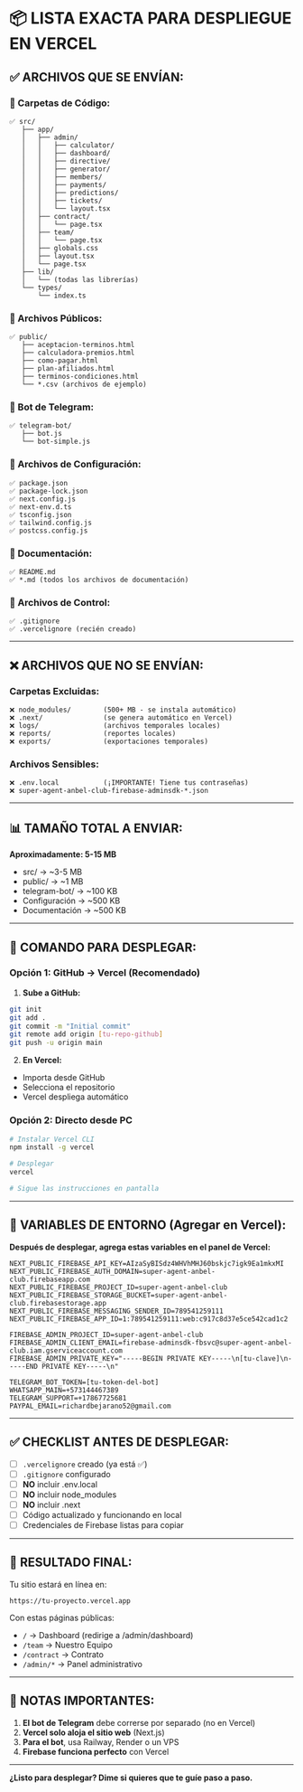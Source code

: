 # 📦 LISTA EXACTA PARA DESPLIEGUE EN VERCEL

## ✅ ARCHIVOS QUE SE ENVÍAN:

### **📁 Carpetas de Código:**
```
✅ src/
   ├── app/
   │   ├── admin/
   │   │   ├── calculator/
   │   │   ├── dashboard/
   │   │   ├── directive/
   │   │   ├── generator/
   │   │   ├── members/
   │   │   ├── payments/
   │   │   ├── predictions/
   │   │   ├── tickets/
   │   │   └── layout.tsx
   │   ├── contract/
   │   │   └── page.tsx
   │   ├── team/
   │   │   └── page.tsx
   │   ├── globals.css
   │   ├── layout.tsx
   │   └── page.tsx
   ├── lib/
   │   └── (todas las librerías)
   └── types/
       └── index.ts
```

### **📁 Archivos Públicos:**
```
✅ public/
   ├── aceptacion-terminos.html
   ├── calculadora-premios.html
   ├── como-pagar.html
   ├── plan-afiliados.html
   ├── terminos-condiciones.html
   └── *.csv (archivos de ejemplo)
```

### **📁 Bot de Telegram:**
```
✅ telegram-bot/
   ├── bot.js
   └── bot-simple.js
```

### **📁 Archivos de Configuración:**
```
✅ package.json
✅ package-lock.json
✅ next.config.js
✅ next-env.d.ts
✅ tsconfig.json
✅ tailwind.config.js
✅ postcss.config.js
```

### **📁 Documentación:**
```
✅ README.md
✅ *.md (todos los archivos de documentación)
```

### **📁 Archivos de Control:**
```
✅ .gitignore
✅ .vercelignore (recién creado)
```

---

## ❌ ARCHIVOS QUE NO SE ENVÍAN:

### **Carpetas Excluidas:**
```
❌ node_modules/        (500+ MB - se instala automático)
❌ .next/               (se genera automático en Vercel)
❌ logs/                (archivos temporales locales)
❌ reports/             (reportes locales)
❌ exports/             (exportaciones temporales)
```

### **Archivos Sensibles:**
```
❌ .env.local           (¡IMPORTANTE! Tiene tus contraseñas)
❌ super-agent-anbel-club-firebase-adminsdk-*.json
```

---

## 📊 TAMAÑO TOTAL A ENVIAR:

**Aproximadamente: 5-15 MB**

- src/ → ~3-5 MB
- public/ → ~1 MB
- telegram-bot/ → ~100 KB
- Configuración → ~500 KB
- Documentación → ~500 KB

---

## 🚀 COMANDO PARA DESPLEGAR:

### **Opción 1: GitHub → Vercel (Recomendado)**

1. **Sube a GitHub:**
```bash
git init
git add .
git commit -m "Initial commit"
git remote add origin [tu-repo-github]
git push -u origin main
```

2. **En Vercel:**
- Importa desde GitHub
- Selecciona el repositorio
- Vercel despliega automático

### **Opción 2: Directo desde PC**

```bash
# Instalar Vercel CLI
npm install -g vercel

# Desplegar
vercel

# Sigue las instrucciones en pantalla
```

---

## 🔐 VARIABLES DE ENTORNO (Agregar en Vercel):

**Después de desplegar, agrega estas variables en el panel de Vercel:**

```
NEXT_PUBLIC_FIREBASE_API_KEY=AIzaSyBISdz4WHVhMHJ60bskjc7igk9Ea1mkxMI
NEXT_PUBLIC_FIREBASE_AUTH_DOMAIN=super-agent-anbel-club.firebaseapp.com
NEXT_PUBLIC_FIREBASE_PROJECT_ID=super-agent-anbel-club
NEXT_PUBLIC_FIREBASE_STORAGE_BUCKET=super-agent-anbel-club.firebasestorage.app
NEXT_PUBLIC_FIREBASE_MESSAGING_SENDER_ID=789541259111
NEXT_PUBLIC_FIREBASE_APP_ID=1:789541259111:web:c917c8d37e5ce542cad1c2

FIREBASE_ADMIN_PROJECT_ID=super-agent-anbel-club
FIREBASE_ADMIN_CLIENT_EMAIL=firebase-adminsdk-fbsvc@super-agent-anbel-club.iam.gserviceaccount.com
FIREBASE_ADMIN_PRIVATE_KEY="-----BEGIN PRIVATE KEY-----\n[tu-clave]\n-----END PRIVATE KEY-----\n"

TELEGRAM_BOT_TOKEN=[tu-token-del-bot]
WHATSAPP_MAIN=+573144467389
TELEGRAM_SUPPORT=+17867725681
PAYPAL_EMAIL=richardbejarano52@gmail.com
```

---

## ✅ CHECKLIST ANTES DE DESPLEGAR:

- [ ] `.vercelignore` creado (ya está ✅)
- [ ] `.gitignore` configurado
- [ ] **NO** incluir .env.local
- [ ] **NO** incluir node_modules
- [ ] **NO** incluir .next
- [ ] Código actualizado y funcionando en local
- [ ] Credenciales de Firebase listas para copiar

---

## 🎯 RESULTADO FINAL:

Tu sitio estará en línea en:
```
https://tu-proyecto.vercel.app
```

Con estas páginas públicas:
- `/` → Dashboard (redirige a /admin/dashboard)
- `/team` → Nuestro Equipo
- `/contract` → Contrato
- `/admin/*` → Panel administrativo

---

## 📝 NOTAS IMPORTANTES:

1. **El bot de Telegram** debe correrse por separado (no en Vercel)
2. **Vercel solo aloja el sitio web** (Next.js)
3. **Para el bot**, usa Railway, Render o un VPS
4. **Firebase funciona perfecto** con Vercel

---

**¿Listo para desplegar? Dime si quieres que te guíe paso a paso.**

